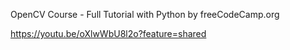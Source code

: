 
OpenCV Course - Full Tutorial with Python by freeCodeCamp.org

https://youtu.be/oXlwWbU8l2o?feature=shared
